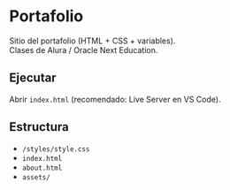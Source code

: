 # Portafolio
Sitio del portafolio (HTML + CSS + variables).  
Clases de Alura / Oracle Next Education.

## Ejecutar
Abrir `index.html` (recomendado: Live Server en VS Code).

## Estructura
- `/styles/style.css`
- `index.html`
- `about.html`
- `assets/`

